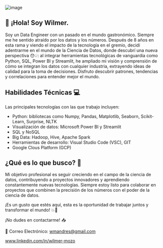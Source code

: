 

![image](https://github.com/AndresMozo1/AndresMozo1/assets/76072127/17223a6b-6b12-48ea-9539-20ceaf4170a3)




## 👋 ¡Hola! Soy Wilmer.
Soy un Data Engineer con un pasado en el mundo gastronómico. Siempre me he sentido atraído por los datos y los números. Después de 8 años en esta rama y viendo el impacto de la tecnología en el gremio, decidí adentrarme en el mundo de la Ciencia de Datos, donde descubrí una nueva perspectiva 😯💡: al integrar herramientas tecnológicas de vanguardia como Python, SQL, Power BI y Streamlit, he ampliado mi visión y comprensión de cómo se integran los datos con cualquier industria, extrayendo ideas de calidad para la toma de decisiones. Disfruto descubrir patrones, tendencias y correlaciones para entender mejor el mundo.

## Habilidades Técnicas 💻

Las principales tecnologías con las que trabajo incluyen:

- Python: bibliotecas como Numpy, Pandas, Matplotlib, Seaborn, Scikit-Learn, Surprise, NLTK
- Visualización de datos: Microsoft Power BI y Streamlit
- SQL y NoSQL
- Big Data: Hadoop, Hive, Apache Spark
- Herramientas de desarrollo: Visual Studio Code (VSC), GIT
- Google Clous Platform (GCP)

  
## ¿Qué es lo que busco? 🔎

Mi objetivo profesional es seguir creciendo en el campo de la ciencia de datos, contribuyendo a proyectos innovadores y aprendiendo constantemente nuevas tecnologías. Siempre estoy listo  para colaborar en proyectos que combinen la precisión de los números con el poder de la ciencia de datos.

¡Es un gusto que estés aquí, esta es la oportunidad de trabajar juntos y transformar el mundo! 💥🚀

¡No dudes en contactarme! 📥

📧 Correo Electrónico: wmandres@gmail.com

  www.linkedin.com/in/wilmer-mozo










